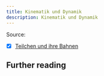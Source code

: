```yaml
---
title: Kinematik und Dynamik
description: Kinematik und Dynamik
---
```


Source: 
- [x] [Teilchen und ihre Bahnen](https://www.youtube.com/watch?v=N_JyaEz4b1M&list=PLeJlNT9hA2Pzndii4kvJ6S1gmiuDBxX84)



## Further reading

